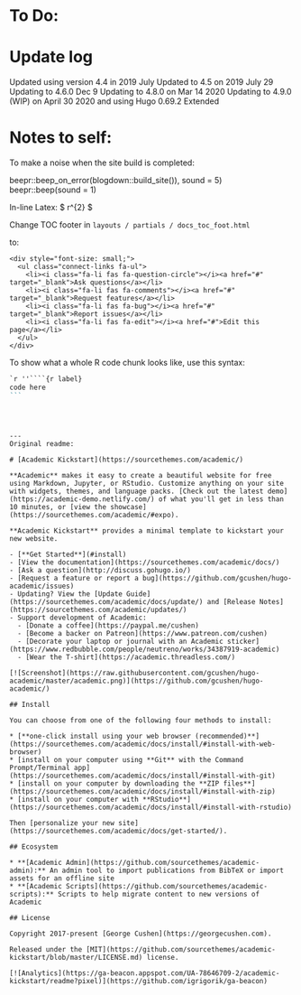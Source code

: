 # To Do:



# Update log

Updated using version 4.4 in 2019 July
Updated to 4.5 on 2019 July 29
Updating to 4.6.0 Dec 9
Updating to 4.8.0 on Mar 14 2020
Updating to 4.9.0 (WIP) on April 30 2020 and using Hugo 0.69.2 Extended

# Notes to self:

To make a noise when the site build is completed:

beepr::beep_on_error(blogdown::build_site()), sound = 5)
beepr::beep(sound = 1)

In-line Latex: $ r^{2} $


Change TOC footer in `layouts / partials / docs_toc_foot.html`

to:

```
<div style="font-size: small;">
  <ul class="connect-links fa-ul">
    <li><i class="fa-li fas fa-question-circle"></i><a href="#" target="_blank">Ask questions</a></li>
    <li><i class="fa-li fas fa-comments"></i><a href="#" target="_blank">Request features</a></li>
    <li><i class="fa-li fas fa-bug"></i><a href="#" target="_blank">Report issues</a></li>
    <li><i class="fa-li fas fa-edit"></i><a href="#">Edit this page</a></li>
  </ul>
</div>
```

To show what a whole R code chunk looks like, use this syntax:

````markdown
`r ''````{r label}
code here
```
````
```



---
Original readme:

# [Academic Kickstart](https://sourcethemes.com/academic/)

**Academic** makes it easy to create a beautiful website for free using Markdown, Jupyter, or RStudio. Customize anything on your site with widgets, themes, and language packs. [Check out the latest demo](https://academic-demo.netlify.com/) of what you'll get in less than 10 minutes, or [view the showcase](https://sourcethemes.com/academic/#expo).

**Academic Kickstart** provides a minimal template to kickstart your new website.

- [**Get Started**](#install)
- [View the documentation](https://sourcethemes.com/academic/docs/)
- [Ask a question](http://discuss.gohugo.io/)
- [Request a feature or report a bug](https://github.com/gcushen/hugo-academic/issues)
- Updating? View the [Update Guide](https://sourcethemes.com/academic/docs/update/) and [Release Notes](https://sourcethemes.com/academic/updates/)
- Support development of Academic:
  - [Donate a coffee](https://paypal.me/cushen)
  - [Become a backer on Patreon](https://www.patreon.com/cushen)
  - [Decorate your laptop or journal with an Academic sticker](https://www.redbubble.com/people/neutreno/works/34387919-academic)
  - [Wear the T-shirt](https://academic.threadless.com/)

[![Screenshot](https://raw.githubusercontent.com/gcushen/hugo-academic/master/academic.png)](https://github.com/gcushen/hugo-academic/)

## Install

You can choose from one of the following four methods to install:

* [**one-click install using your web browser (recommended)**](https://sourcethemes.com/academic/docs/install/#install-with-web-browser)
* [install on your computer using **Git** with the Command Prompt/Terminal app](https://sourcethemes.com/academic/docs/install/#install-with-git)
* [install on your computer by downloading the **ZIP files**](https://sourcethemes.com/academic/docs/install/#install-with-zip)
* [install on your computer with **RStudio**](https://sourcethemes.com/academic/docs/install/#install-with-rstudio)

Then [personalize your new site](https://sourcethemes.com/academic/docs/get-started/).

## Ecosystem

* **[Academic Admin](https://github.com/sourcethemes/academic-admin):** An admin tool to import publications from BibTeX or import assets for an offline site
* **[Academic Scripts](https://github.com/sourcethemes/academic-scripts):** Scripts to help migrate content to new versions of Academic

## License

Copyright 2017-present [George Cushen](https://georgecushen.com).

Released under the [MIT](https://github.com/sourcethemes/academic-kickstart/blob/master/LICENSE.md) license.

[![Analytics](https://ga-beacon.appspot.com/UA-78646709-2/academic-kickstart/readme?pixel)](https://github.com/igrigorik/ga-beacon)
